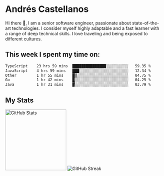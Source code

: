 # Andrés Castellanos

Hi there 👋, I am a senior software engineer, passionate about state-of-the-art technologies. I consider myself highly adaptable and a fast learner with a range of deep technical skills. I love traveling and being exposed to different cultures.

## This week I spent my time on:

<!--START_SECTION:waka-->

```txt
TypeScript    23 hrs 59 mins  ███████████████░░░░░░░░░░   59.35 %
JavaScript    4 hrs 59 mins   ███░░░░░░░░░░░░░░░░░░░░░░   12.34 %
Other         1 hr 55 mins    █▒░░░░░░░░░░░░░░░░░░░░░░░   04.75 %
Go            1 hr 42 mins    █░░░░░░░░░░░░░░░░░░░░░░░░   04.25 %
Java          1 hr 31 mins    █░░░░░░░░░░░░░░░░░░░░░░░░   03.79 %
```

<!--END_SECTION:waka-->

## My Stats

<img height="195" src="https://github-readme-stats.vercel.app/api?username=andrescv&show_icons=true&theme=onedark&hide_border=true&card_width=495" alt="GitHub Stats" />

<img src="https://streak-stats.demolab.com?user=andrescv&theme=one-dark-pro&hide_border=true" alt="GitHub Streak" />
